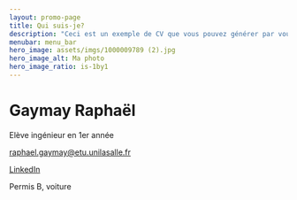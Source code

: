 ```yaml
---
layout: promo-page
title: Qui suis-je?
description: "Ceci est un exemple de CV que vous pouvez générer par vous-même"
menubar: menu_bar
hero_image: assets/imgs/1000009789 (2).jpg
hero_image_alt: Ma photo
hero_image_ratio: is-1by1
---
```


# Gaymay Raphaël
Elève ingénieur en 1er année


[raphael.gaymay@etu.unilasalle.fr](mailto:raphael.Gaymay@etu.unilasalle.fr)

[LinkedIn](https://www.linkedin.com/in/Prenom.Nom)

Permis B, voiture

